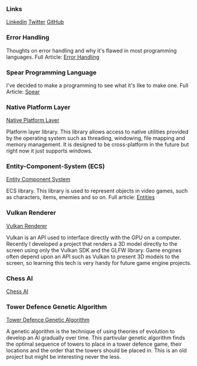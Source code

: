 ### Links

[Linkedin](https://www.linkedin.com/in/oscar-smith-jones-44329a195/) 
[Twitter](https://twitter.com/OscarSmithJone1)
[GitHub](https://github.com/ozzysmithjones)

### Error Handling
Thoughts on error handling and why it's flawed in most programming languages.
Full Article: [Error Handling](Articles/ErrorHandling.md)

### Spear Programming Language
I've decided to make a programming to see what it's like to make one. 
Full Article: [Spear](Articles/Spear.md)

### Native Platform Layer
[Native Platform Layer](https://github.com/ozzysmithjones/platform_layer)

Platform layer library. This library allows access to native utilities provided by the operating system such as threading, windowing, file mapping and memory management. It is designed to be cross-platform in the future but right now it just supports windows. 

### Entity-Component-System (ECS)
[Entity Component System](https://github.com/ozzysmithjones/entity-component-system) 

ECS library. This library is used to represent objects in video games, such as characters, items, enemies and so on. 
Full article: [Entities](Articles/Entities.md) 

### Vulkan Renderer
[Vulkan Renderer](https://github.com/ozzysmithjones/LearnVulkan)

Vulkan is an API used to interface directly with the GPU on a computer. Recently I developed a project that renders a 3D model directly to the screen using only the Vulkan SDK and the GLFW library. Game engines often depend upon an API such as Vulkan to present 3D models to the screen, so learning this tech is very handy for future game engine projects. 

### Chess AI
[Chess AI](https://github.com/ozzysmithjones/Chess)

### Tower Defence Genetic Algorithm
[Tower Defence Genetic Algorithm](https://github.com/ozzysmithjones/GeneticAlgorithm)

A genetic algorithm is the technique of using theories of evolution to develop an AI gradually over time. This partivular genetic algorithm finds the optimal sequence of towers to place in a tower defence game, their locations and the order that the towers should be placed in. This is an old project but might be interesting never the less.

